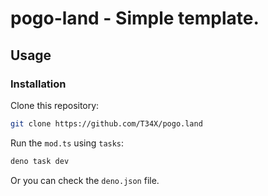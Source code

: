 # pogo-land - Simple template.

## Usage
### Installation
Clone this repository:
```bash
git clone https://github.com/T34X/pogo.land
```

Run the `mod.ts` using `tasks`:
```bash
deno task dev
```

Or you can check the `deno.json` file.
